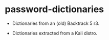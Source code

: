 # password-dictionaries
- Dictionaries from an (old) Backtrack 5 r3.

- Dictionaries extracted from a Kali distro.
